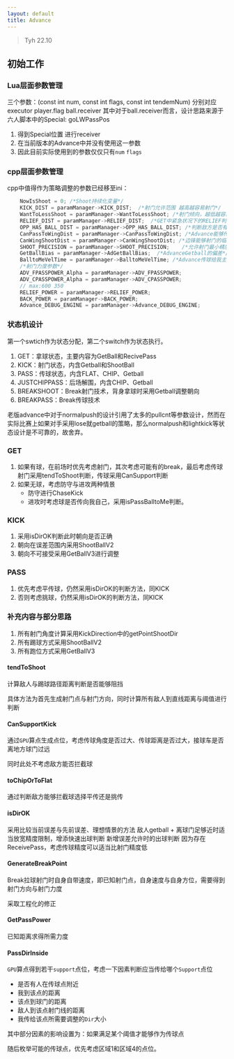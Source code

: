 ```yaml
---
layout: default 
title: Advance
---
```


> Tyh 22.10

## 初始工作

### Lua层面参数管理

三个参数：(const int num, const int flags, const int tendemNum)
分别对应executor  player.flag  ball.receiver
其中对于ball.receiver而言，设计思路来源于六人脚本中的Special:  goLWPassPos

1. 得到Special位置 进行receiver
2. 在当前版本的Advance中并没有使用这一参数
3. 因此目前实际使用到的参数仅仅只有`num` `flags`

### cpp层面参数管理

cpp中值得作为策略调整的参数已经移至ini：

```c++
	NowIsShoot = 0; /*Shoot持续化变量*/
	KICK_DIST = paramManager->KICK_DIST;  /*射门允许范围 越高越容易射门*/
	WantToLessShoot = paramManager->WantToLessShoot; /*射门倾向，越低越容易射门 最低为0 最高为5*/
	RELIEF_DIST = paramManager->RELIEF_DIST;  /*GET中紧急状况下的RELIEF判断距离*/
	OPP_HAS_BALL_DIST = paramManager->OPP_HAS_BALL_DIST; /*判断敌方是否有球的距离 需要调整*/
	CanPassToWingDist = paramManager->CanPassToWingDist; /*Advance能够传给边锋的临界距离*/
	CanWingShootDist = paramManager->CanWingShootDist; /*边锋能够射门的临界距离*/
	SHOOT_PRECISION = paramManager->SHOOT_PRECISION;	/*允许射门最小精度角分母，越大越慢越精确 最低为7最高17*/
	GetBallBias = paramManager->AdGetBallBias;	/*AdvanceGetball的偏差*/
	BalltoMeVelTime = paramManager->BalltoMeVelTime; /*Advance传球给我主动去接的临界时间*/
	/*射门力度参数*/
    ADV_FPASSPOWER_Alpha = paramManager->ADV_FPASSPOWER;
    ADV_CPASSPOWER_Alpha = paramManager->ADV_CPASSPOWER;
    // max:600 350
	RELIEF_POWER = paramManager->RELIEF_POWER;
    BACK_POWER = paramManager->BACK_POWER;
	Advance_DEBUG_ENGINE = paramManager->Advance_DEBUG_ENGINE;
```

### 状态机设计

第一个swtich作为状态分配，第二个switch作为状态执行。

1. GET：拿球状态，主要内容为GetBall和RecivePass
2. KICK：射门状态，内含Getball和ShootBall
3. PASS：传球状态，内含FLAT、CHIP、Getball
4. JUSTCHIPPASS：后场解围，内含CHIP、Getball
5. BREAKSHOOT：Break射门技术，背身拿球时采用Getball调整朝向
6. BREAKPASS：Break传球技术

 老版advance中对于normalpush的设计引用了太多的pullcnt等参数设计，然而在实际比赛上如果对手采用lose就getball的策略，那么normalpush和lightkick等状态设计是不可靠的，故舍弃。

### GET

1. 如果有球，在前场时优先考虑射门，其次考虑可能有的break，最后考虑传球
   射门采用tendToShoot判断，传球采用CanSupport判断
2. 如果无球，考虑防守与进攻两种情景
   -  防守进行ChaseKick
   -  进攻时考虑球是否传向我自己，采用isPassBalltoMe判断。

### KICK

1. 采用isDirOK判断此时朝向是否正确
2. 朝向在误差范围内采用ShootBallV2
3. 朝向不可接受采用GetBallV3进行调整

### PASS

1. 优先考虑平传球，仍然采用isDirOK的判断方法，同KICK
2. 否则考虑挑球，仍然采用isDirOK的判断方法，同KICK

### 补充内容与部分思路

1. 所有射门角度计算采用KickDirection中的getPointShootDir
2. 所有踢球方式采用ShootBallV2
3. 所有跑位方式采用GetBallV3

#### tendToShoot

计算敌人与踢球路径距离判断是否能够阻挡

具体方法为首先生成射门点与射门方向，同时计算所有敌人到直线距离与阈值进行判断

#### CanSupportKick

通过`GPU`算点生成点位，考虑传球角度是否过大、传球距离是否过大，接球车是否离地方球门过远

同时此处不考虑敌方能否拦截球

#### toChipOrToFlat

通过判断敌方能够拦截球选择平传还是挑传

#### isDirOK

采用比较当前误差与先前误差、理想情景的方法
敌人getball + 离球门足够近时适当放宽精度限制，增添快速出球判断
新增误差允许时的出球判断
因为存在ReceivePass，考虑传球精度可以适当比射门精度低

#### GenerateBreakPoint

Break拉球射门时自身自带速度，即已知射门点，自身速度与自身方位，需要得到射门方向与射门力度

采取工程化的修正

#### GetPassPower

已知距离求得所需力度

#### PassDirInside

`GPU`算点得到若干`support`点位，考虑一下因素判断应当传给哪个`Support`点位

- 是否有人在传球点附近
- 我到该点的距离
- 该点到球门的距离
- 敌人到该点射门线的距离
- 我传给该点所需要调整的`Dir`大小

其中部分因素的影响设置为：如果满足某个阈值才能够作为传球点

随后枚举可能的传球点，优先考虑区域1和区域4的点位。